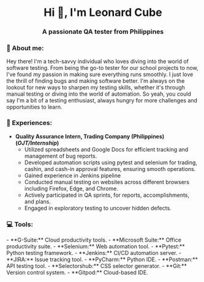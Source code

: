 <h1 align="center">Hi 👋, I'm Leonard Cube</h1>
<h3 align="center">A passionate QA tester from Philippines</h3>
<h3 align="left">💫 About me:</h3>

<p>
Hey there! I'm a tech-savvy individual who loves diving into the world of software testing. From being the go-to tester for our school projects to now, I've found my passion in making sure everything runs smoothly. I just love the thrill of finding bugs and making software better.  I'm always on the lookout for new ways to sharpen my testing skills, whether it's through manual testing or diving into the world of automation. So yeah, you could say I'm a bit of a testing enthusiast, always hungry for more challenges and opportunities to learn. 
</p>

<h3 align="left">💼 Experiences:</h3>

- **Quality Assurance Intern, Trading Company (Philippines) (_OJT/Internship_)**
  - Utilized spreadsheets and Google Docs for efficient tracking and management of bug reports.
  - Developed automation scripts using pytest and selenium for trading, cashin, and cash-in approval features, ensuring smooth operations.
  - Gained experience in Jenkins pipeline
  - Conducted manual testing on websites across different browsers including Firefox, Edge, and Chrome.
  - Actively participated in QA sprints, for reports, accomplishments, and plans.
  - Engaged in exploratory testing to uncover hidden defects.

<h3 align="left">💻 Tools:</h3>
- **G-Suite:** Cloud productivity tools.
- **Microsoft Suite:** Office productivity suite.
- **Selenium:** Web automation tool.
- **Pytest:** Python testing framework.
- **Jenkins:** CI/CD automation server.
- **JIRA:** Issue tracking tool.
- **PyCharm:** Python IDE.
- **Postman:** API testing tool.
- **Selectorshub:** CSS selector generator.
- **Git:** Version control system.
- **Gitpod:** Cloud-based IDE.

